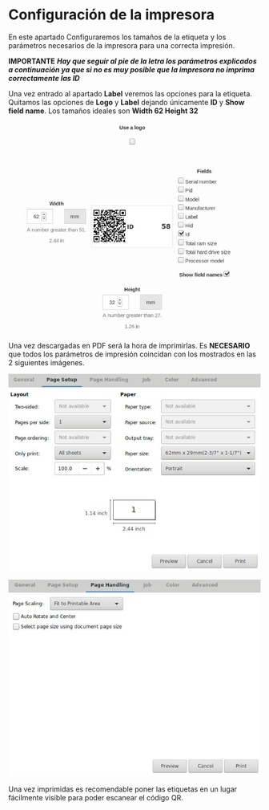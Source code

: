 # Configuración de la impresora

En este apartado Configuraremos los tamaños de la etiqueta y los parámetros necesarios de la impresora para una correcta impresión.

**IMPORTANTE** _**Hay que seguir al pie de la letra los parámetros explicados a continuación ya que si no es muy posible que la impresora no imprima correctamente las ID**_

Una vez entrado al apartado **Label** veremos las opciones para la etiqueta. Quitamos las opciones de **Logo** y **Label** dejando únicamente **ID** y **Show field name**. Los tamaños ideales son **Width 62 Height 32**

![](../../.gitbook/assets/cong-impresora-03.png)

Una vez descargadas en PDF será la hora de imprimirlas. Es **NECESARIO** que todos los parámetros de impresión coincidan con los mostrados en las 2 siguientes imágenes.

![](../../.gitbook/assets/conf-impresora-01.png)

![](../../.gitbook/assets/conf-impresora-02.png)

Una vez imprimidas es recomendable poner las etiquetas en un lugar fácilmente visible para poder escanear el código QR.

